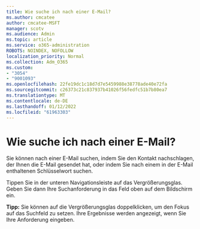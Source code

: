 ```yaml
---
title: Wie suche ich nach einer E-Mail?
ms.author: cmcatee
author: cmcatee-MSFT
manager: scotv
ms.audience: Admin
ms.topic: article
ms.service: o365-administration
ROBOTS: NOINDEX, NOFOLLOW
localization_priority: Normal
ms.collection: Adm_O365
ms.custom:
- "3054"
- "9001093"
ms.openlocfilehash: 22fe19dc1c18d7d7e5459988e38778ade40e72fa
ms.sourcegitcommit: c26373c21c837937b41026f56fedfc51b7b80ea7
ms.translationtype: MT
ms.contentlocale: de-DE
ms.lasthandoff: 01/12/2022
ms.locfileid: "61963303"
---
```

# <a name="how-do-i-search-for-an-email"></a>Wie suche ich nach einer E-Mail?

Sie können nach einer E-Mail suchen, indem Sie den Kontakt nachschlagen, der Ihnen die E-Mail gesendet hat, oder indem Sie nach einem in der E-Mail enthaltenen Schlüsselwort suchen.

Tippen Sie in der unteren Navigationsleiste auf das Vergrößerungsglas. Geben Sie dann Ihre Suchanforderung in das Feld oben auf dem Bildschirm ein. 

**Tipp:** Sie können auf die Vergrößerungsglas doppelklicken, um den Fokus auf das Suchfeld zu setzen. Ihre Ergebnisse werden angezeigt, wenn Sie Ihre Anforderung eingeben. 
